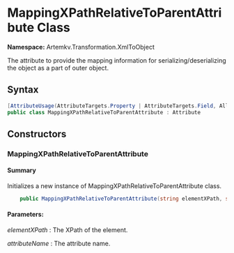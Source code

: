 # MappingXPathRelativeToParentAttribute Class

**Namespace:** Artemkv.Transformation.XmlToObject

The attribute to provide the mapping information for serializing/deserializing the object as a part of outer object.

## Syntax

```csharp
[AttributeUsage(AttributeTargets.Property | AttributeTargets.Field, AllowMultiple = false, Inherited = true)]
public class MappingXPathRelativeToParentAttribute : Attribute
```

## Constructors

### MappingXPathRelativeToParentAttribute

#### Summary

Initializes a new instance of MappingXPathRelativeToParentAttribute class.

```csharp
	public MappingXPathRelativeToParentAttribute(string elementXPath, string attributeName = "")
```

#### Parameters:

_elementXPath_
: The XPath of the element.

_attributeName_
: The attribute name.